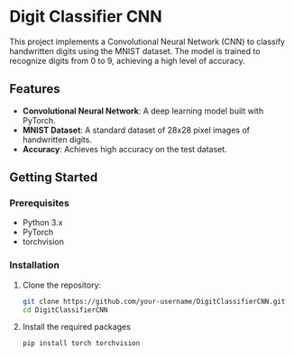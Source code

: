 # Digit Classifier CNN

This project implements a Convolutional Neural Network (CNN) to classify handwritten digits using the MNIST dataset. The model is trained to recognize digits from 0 to 9, achieving a high level of accuracy.

## Features
- **Convolutional Neural Network**: A deep learning model built with PyTorch.
- **MNIST Dataset**: A standard dataset of 28x28 pixel images of handwritten digits.
- **Accuracy**: Achieves high accuracy on the test dataset.

## Getting Started

### Prerequisites
- Python 3.x
- PyTorch
- torchvision

### Installation
1. Clone the repository:
   ```bash
   git clone https://github.com/your-username/DigitClassifierCNN.git
   cd DigitClassifierCNN

2. Install the required packages
   ```bash
   pip install torch torchvision
